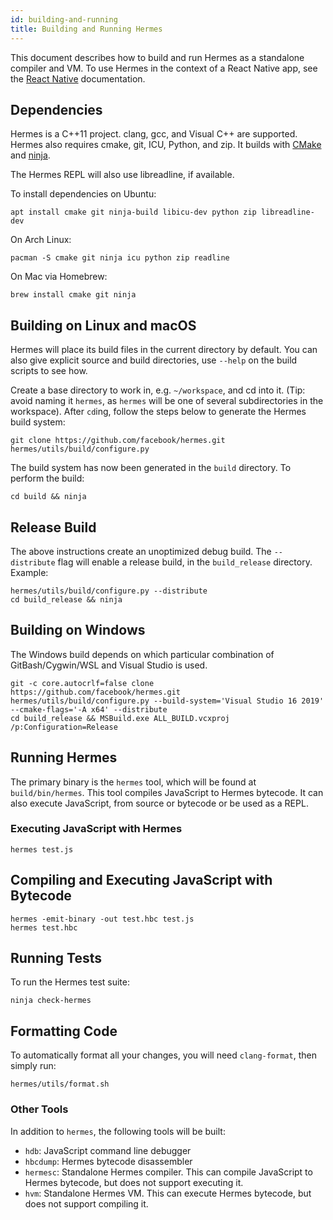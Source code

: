 ```yaml
---
id: building-and-running
title: Building and Running Hermes
---
```


This document describes how to build and run Hermes as a standalone compiler and VM. To use Hermes in the context of a React Native app, see the [React Native](https://reactnative.dev/docs/getting-started) documentation.

## Dependencies

Hermes is a C++11 project. clang, gcc, and Visual C++ are supported. Hermes also requires cmake, git, ICU, Python, and zip. It builds with [CMake](https://cmake.org) and [ninja](https://ninja-build.org).

The Hermes REPL will also use libreadline, if available.

To install dependencies on Ubuntu:

    apt install cmake git ninja-build libicu-dev python zip libreadline-dev

On Arch Linux:

    pacman -S cmake git ninja icu python zip readline

On Mac via Homebrew:

    brew install cmake git ninja

## Building on Linux and macOS

Hermes will place its build files in the current directory by default.
You can also give explicit source and build directories, use `--help` on the build scripts to see how.

Create a base directory to work in, e.g. `~/workspace`, and cd into it.
(Tip: avoid naming it `hermes`, as `hermes` will be one of several subdirectories in the workspace).
After `cd`ing, follow the steps below to generate the Hermes build system:

    git clone https://github.com/facebook/hermes.git
    hermes/utils/build/configure.py

The build system has now been generated in the `build` directory. To perform the build:

    cd build && ninja

## Release Build

The above instructions create an unoptimized debug build. The `--distribute` flag will enable a release build, in the `build_release` directory. Example:

    hermes/utils/build/configure.py --distribute
    cd build_release && ninja

## Building on Windows

The Windows build depends on which particular combination of GitBash/Cygwin/WSL and Visual Studio is used.

    git -c core.autocrlf=false clone https://github.com/facebook/hermes.git
    hermes/utils/build/configure.py --build-system='Visual Studio 16 2019' --cmake-flags='-A x64' --distribute
    cd build_release && MSBuild.exe ALL_BUILD.vcxproj /p:Configuration=Release

## Running Hermes

The primary binary is the `hermes` tool, which will be found at `build/bin/hermes`. This tool compiles JavaScript to Hermes bytecode. It can also execute JavaScript, from source or bytecode or be used as a REPL.

### Executing JavaScript with Hermes

    hermes test.js

## Compiling and Executing JavaScript with Bytecode

    hermes -emit-binary -out test.hbc test.js
    hermes test.hbc

## Running Tests

To run the Hermes test suite:

    ninja check-hermes

## Formatting Code

To automatically format all your changes, you will need `clang-format`, then
simply run:

    hermes/utils/format.sh

### Other Tools

In addition to `hermes`, the following tools will be built:

- `hdb`: JavaScript command line debugger
- `hbcdump`: Hermes bytecode disassembler
- `hermesc`: Standalone Hermes compiler. This can compile JavaScript to Hermes bytecode, but does not support executing it.
- `hvm`: Standalone Hermes VM. This can execute Hermes bytecode, but does not support compiling it.
